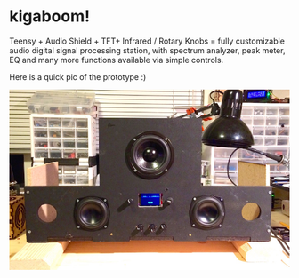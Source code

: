 # kigaboom! 

Teensy + Audio Shield + TFT+ Infrared / Rotary Knobs = fully customizable audio digital signal processing station, with spectrum analyzer, peak meter, EQ and many more functions available via simple controls.

Here is a quick pic of the prototype :)

<img src="images/prototype.jpg" />
